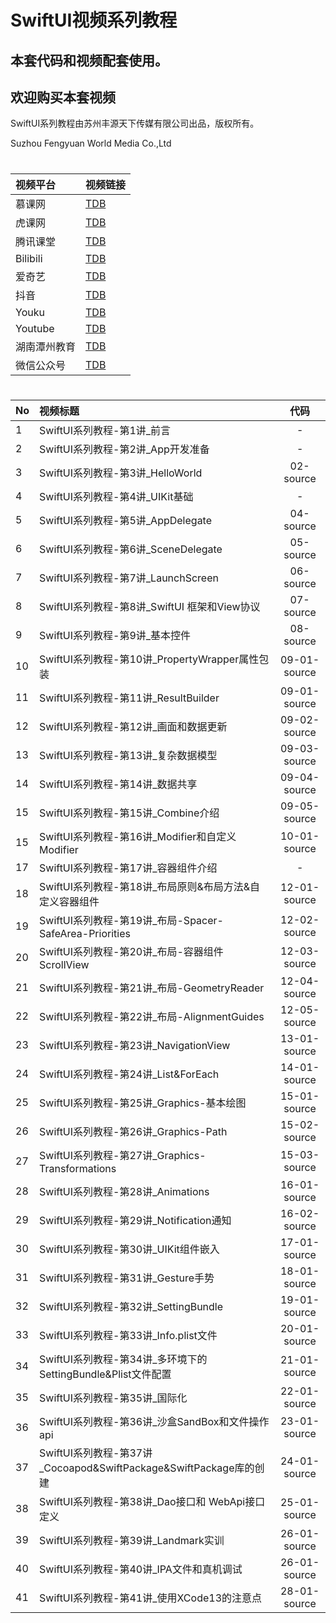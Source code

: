 # SwiftUI视频系列教程

## 本套代码和视频配套使用。
## 欢迎购买本套视频 

SwiftUI系列教程由苏州丰源天下传媒有限公司出品，版权所有。

Suzhou Fengyuan World Media Co.,Ltd

#
| 视频平台 | 视频链接 | 
|:-----------|:------------|
| 慕课网    |     [TDB](http://TDB.com "TDB") |
| 虎课网    |     [TDB](http://TDB.com "TDB") |
| 腾讯课堂    |     [TDB](http://TDB.com "TDB") |
| Bilibili    |     [TDB](http://TDB.com "TDB") |
| 爱奇艺    |     [TDB](http://TDB.com "TDB") |
| 抖音    |     [TDB](http://TDB.com "TDB") |
| Youku   |     [TDB](http://TDB.com "TDB") |
| Youtube    |     [TDB](http://TDB.com "TDB") |
| 湖南潭州教育    |     [TDB](http://TDB.com "TDB") |
| 微信公众号    |     [TDB](http://TDB.com "TDB") |
 

# 
| No | 视频标题 | 代码 |
|:-----------|:------------|:------------:|
| 1    |     SwiftUI系列教程-第1讲_前言 |   -    |
| 2    |     SwiftUI系列教程-第2讲_App开发准备 |   -    |
| 3    |     SwiftUI系列教程-第3讲_HelloWorld |   02-source    |
| 4    |     SwiftUI系列教程-第4讲_UIKit基础 |   -    |
| 5    |     SwiftUI系列教程-第5讲_AppDelegate |   04-source    |
| 6    |     SwiftUI系列教程-第6讲_SceneDelegate |   05-source    |
| 7    |     SwiftUI系列教程-第7讲_LaunchScreen |   06-source    |
| 8    |     SwiftUI系列教程-第8讲_SwiftUI 框架和View协议 |   07-source    |
| 9    |     SwiftUI系列教程-第9讲_基本控件 |   08-source    |
| 10    |     SwiftUI系列教程-第10讲_PropertyWrapper属性包装 |   09-01-source    |
| 11    |     SwiftUI系列教程-第11讲_ResultBuilder |   09-01-source    |
| 12    |     SwiftUI系列教程-第12讲_画面和数据更新 |   09-02-source    |
| 13    |     SwiftUI系列教程-第13讲_复杂数据模型 |   09-03-source    |
| 14    |     SwiftUI系列教程-第14讲_数据共享 |   09-04-source    |
| 15    |     SwiftUI系列教程-第15讲_Combine介绍 |   09-05-source    |
| 15    |     SwiftUI系列教程-第16讲_Modifier和自定义Modifier |   10-01-source    |
| 17    |     SwiftUI系列教程-第17讲_容器组件介绍 |   -    |
| 18    |     SwiftUI系列教程-第18讲_布局原则&布局方法&自定义容器组件 |   12-01-source    |
| 19    |     SwiftUI系列教程-第19讲_布局-Spacer-SafeArea-Priorities |   12-02-source    |
| 20    |     SwiftUI系列教程-第20讲_布局-容器组件ScrollView |   12-03-source    |
| 21    |     SwiftUI系列教程-第21讲_布局-GeometryReader |   12-04-source    |
| 22    |     SwiftUI系列教程-第22讲_布局-AlignmentGuides |   12-05-source    |
| 23    |     SwiftUI系列教程-第23讲_NavigationView |   13-01-source    |
| 24    |     SwiftUI系列教程-第24讲_List&ForEach |   14-01-source    |
| 25    |     SwiftUI系列教程-第25讲_Graphics-基本绘图 |   15-01-source    |
| 26    |     SwiftUI系列教程-第26讲_Graphics-Path |   15-02-source    |
| 27    |     SwiftUI系列教程-第27讲_Graphics-Transformations |   15-03-source    |
| 28    |     SwiftUI系列教程-第28讲_Animations |   16-01-source    |
| 29    |     SwiftUI系列教程-第29讲_Notification通知 |   16-02-source    |
| 30    |     SwiftUI系列教程-第30讲_UIKit组件嵌入 |   17-01-source    |
| 31    |     SwiftUI系列教程-第31讲_Gesture手势 |   18-01-source    |
| 32    |     SwiftUI系列教程-第32讲_SettingBundle |   19-01-source    |
| 33    |     SwiftUI系列教程-第33讲_Info.plist文件 |   20-01-source    |
| 34    |     SwiftUI系列教程-第34讲_多环境下的SettingBundle&Plist文件配置 |   21-01-source    |
| 35    |     SwiftUI系列教程-第35讲_国际化 |   22-01-source    |
| 36    |     SwiftUI系列教程-第36讲_沙盒SandBox和文件操作api |   23-01-source    |
| 37    |     SwiftUI系列教程-第37讲_Cocoapod&SwiftPackage&SwiftPackage库的创建 |   24-01-source    |
| 38    |     SwiftUI系列教程-第38讲_Dao接口和 WebApi接口定义 |   25-01-source    |
| 39    |     SwiftUI系列教程-第39讲_Landmark实训 |   26-01-source    |
| 40    |     SwiftUI系列教程-第40讲_IPA文件和真机调试 |   26-01-source    |
| 41    |     SwiftUI系列教程-第41讲_使用XCode13的注意点 |   28-01-source    |